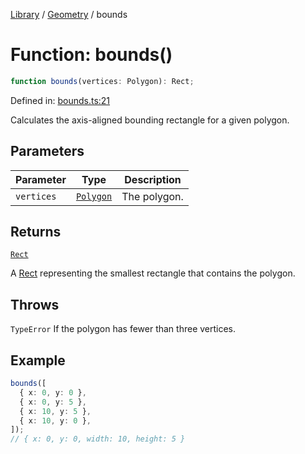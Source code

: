 <!-- markdownlint-disable -->
<!-- cspell: disable -->
[Library](../index.md) / [Geometry](./index.md) / bounds

# Function: bounds()

```ts
function bounds(vertices: Polygon): Rect;
```

Defined in: [bounds.ts:21](https://github.com/technobuddha/library/blob/main/src/bounds.ts#L21)

Calculates the axis-aligned bounding rectangle for a given polygon.

## Parameters

| Parameter | Type | Description |
| ------ | ------ | ------ |
| `vertices` | [`Polygon`](Polygon.md) | The polygon. |

## Returns

[`Rect`](Rect.md)

A [Rect](Rect.md) representing the smallest rectangle that contains the polygon.

## Throws

`TypeError` If the polygon has fewer than three vertices.

## Example

```typescript
bounds([
  { x: 0, y: 0 },
  { x: 0, y: 5 },
  { x: 10, y: 5 },
  { x: 10, y: 0 },
]);
// { x: 0, y: 0, width: 10, height: 5 }
```

